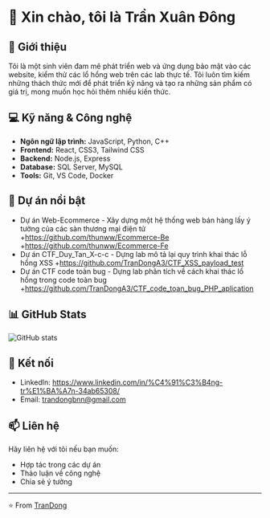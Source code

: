 # 👋 Xin chào, tôi là Trần Xuân Đông

## 🚀 Giới thiệu

Tôi là một sinh viên đam mê phát triển web và ứng dụng bảo mật vào các website, kiểm thử các lổ hổng web trên các lab thực tế. Tôi luôn tìm kiếm những thách thức mới để phát triển kỹ năng và tạo ra những sản phẩm có giá trị, mong muốn học hỏi thêm nhiểu kiến thức.

## 💻 Kỹ năng & Công nghệ

- **Ngôn ngữ lập trình:** JavaScript, Python, C++
- **Frontend:** React, CSS3, Tailwind CSS
- **Backend:** Node.js, Express
- **Database:** SQL Server, MySQL
- **Tools:** Git, VS Code, Docker

## 🌟 Dự án nổi bật

- Dự án Web-Ecommerce - Xây dựng một hệ thống web bán hàng lấy ý tưởng của các sàn thương mại điện tử
    +https://github.com/thunww/Ecommerce-Be
    +https://github.com/thunww/Ecommerce-Fe
- Dự án CTF_Duy_Tan_X-c-c - Dựng lab mô tả lại quy trình khai thác lỗ hổng XSS
    +https://github.com/TranDongA3/CTF_XSS_payload_test
- Dự án CTF code toàn bug - Dựng lab phân tích về cách khai thác lổ hổng trong code toàn bug
    +https://github.com/TranDongA3/CTF_code_toan_bug_PHP_aplication

## 📊 GitHub Stats

![GitHub stats](https://github-readme-stats.vercel.app/api?username=TranDong&show_icons=true&theme=radical)

## 🤝 Kết nối

- LinkedIn: https://www.linkedin.com/in/%C4%91%C3%B4ng-tr%E1%BA%A7n-34ab65308/
- Email: trandongbnn@gmail.com


## 📫 Liên hệ

Hãy liên hệ với tôi nếu bạn muốn:

- Hợp tác trong các dự án
- Thảo luận về công nghệ
- Chia sẻ ý tưởng

---

⭐️ From [TranDong](https://github.com/TranDong)
